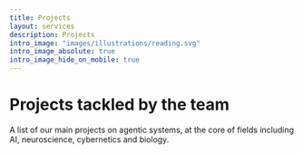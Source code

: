 ```yaml
---
title: Projects
layout: services
description: Projects
intro_image: "images/illustrations/reading.svg"
intro_image_absolute: true
intro_image_hide_on_mobile: true
---
```


# Projects tackled by the team

A list of our main projects on agentic systems, at the core of fields including AI, neuroscience, cybernetics and biology.